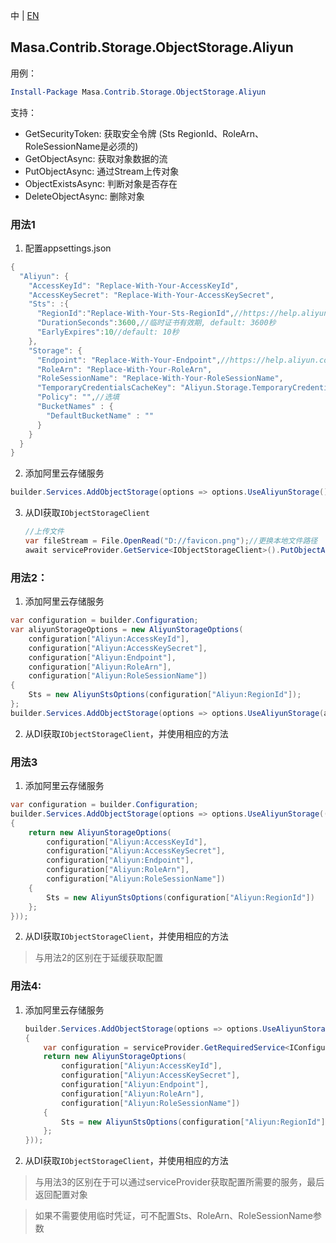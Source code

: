 中 | [EN](README.md)

## Masa.Contrib.Storage.ObjectStorage.Aliyun

用例：

``` powershell
Install-Package Masa.Contrib.Storage.ObjectStorage.Aliyun
```

支持：

* GetSecurityToken: 获取安全令牌 (Sts RegionId、RoleArn、RoleSessionName是必须的)
* GetObjectAsync: 获取对象数据的流
* PutObjectAsync: 通过Stream上传对象
* ObjectExistsAsync: 判断对象是否存在
* DeleteObjectAsync: 删除对象

### 用法1

1. 配置appsettings.json

``` C#
{
  "Aliyun": {
    "AccessKeyId": "Replace-With-Your-AccessKeyId",
    "AccessKeySecret": "Replace-With-Your-AccessKeySecret",
    "Sts": :{
      "RegionId":"Replace-With-Your-Sts-RegionId",//https://help.aliyun.com/document_detail/371859.html
      "DurationSeconds":3600,//临时证书有效期, default: 3600秒
      "EarlyExpires":10//default: 10秒
    },
    "Storage": {
      "Endpoint": "Replace-With-Your-Endpoint",//https://help.aliyun.com/document_detail/31837.html
      "RoleArn": "Replace-With-Your-RoleArn",
      "RoleSessionName": "Replace-With-Your-RoleSessionName",
      "TemporaryCredentialsCacheKey": "Aliyun.Storage.TemporaryCredentials",//选填、默认: Aliyun.Storage.TemporaryCredentials
      "Policy": "",//选填
      "BucketNames" : {
        "DefaultBucketName" : ""
      }
    }
  }
}
```

2. 添加阿里云存储服务

```C#
builder.Services.AddObjectStorage(options => options.UseAliyunStorage());
```

3. 从DI获取`IObjectStorageClient`

    ``` C#
    //上传文件
    var fileStream = File.OpenRead("D://favicon.png");//更换本地文件路径
    await serviceProvider.GetService<IObjectStorageClient>().PutObjectAsync("storage1-test", "1.png", fileStream);
    ```

### 用法2：

1. 添加阿里云存储服务

```C#
var configuration = builder.Configuration;
var aliyunStorageOptions = new AliyunStorageOptions(
    configuration["Aliyun:AccessKeyId"],
    configuration["Aliyun:AccessKeySecret"],
    configuration["Aliyun:Endpoint"],
    configuration["Aliyun:RoleArn"],
    configuration["Aliyun:RoleSessionName"])
{
    Sts = new AliyunStsOptions(configuration["Aliyun:RegionId"]);
};
builder.Services.AddObjectStorage(options => options.UseAliyunStorage(aliyunStorageOptions));
```

2. 从DI获取`IObjectStorageClient`，并使用相应的方法

### 用法3

1. 添加阿里云存储服务

```C#
var configuration = builder.Configuration;
builder.Services.AddObjectStorage(options => options.UseAliyunStorage(() =>
{
    return new AliyunStorageOptions(
        configuration["Aliyun:AccessKeyId"],
        configuration["Aliyun:AccessKeySecret"],
        configuration["Aliyun:Endpoint"],
        configuration["Aliyun:RoleArn"],
        configuration["Aliyun:RoleSessionName"])
    {
        Sts = new AliyunStsOptions(configuration["Aliyun:RegionId"])
    };
}));
```

2. 从DI获取`IObjectStorageClient`，并使用相应的方法

> 与用法2的区别在于延缓获取配置

### 用法4:

1. 添加阿里云存储服务

    ``` C#
    builder.Services.AddObjectStorage(options => options.UseAliyunStorage(serviceProvider =>
    {
        var configuration = serviceProvider.GetRequiredService<IConfiguration>();
        return new AliyunStorageOptions(
            configuration["Aliyun:AccessKeyId"],
            configuration["Aliyun:AccessKeySecret"],
            configuration["Aliyun:Endpoint"],
            configuration["Aliyun:RoleArn"],
            configuration["Aliyun:RoleSessionName"])
        {
            Sts = new AliyunStsOptions(configuration["Aliyun:RegionId"])
        };
    }));
    ```

2. 从DI获取`IObjectStorageClient`，并使用相应的方法

> 与用法3的区别在于可以通过serviceProvider获取配置所需要的服务，最后返回配置对象

> 如果不需要使用临时凭证，可不配置Sts、RoleArn、RoleSessionName参数